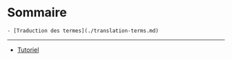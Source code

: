 # Sommaire

    - [Traduction des termes](./translation-terms.md)

--------------------------------------------------------------------------------

- [Tutoriel](./game-of-life/introduction.md)
